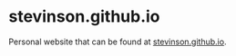 # stevinson.github.io

Personal website that can be found at [stevinson.github.io](https://stevinson.github.io).
